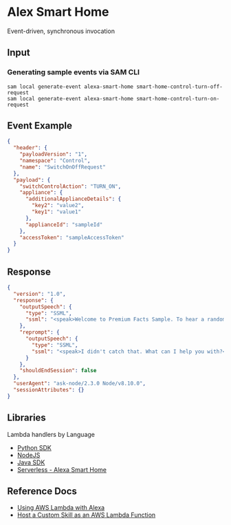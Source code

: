 # Alex Smart Home

Event-driven, synchronous invocation

## Input

### Generating sample events via SAM CLI

```shell
sam local generate-event alexa-smart-home smart-home-control-turn-off-request
sam local generate-event alexa-smart-home smart-home-control-turn-on-request
```

## Event Example

```json title="Example Alexa smart home event"
{
  "header": {
    "payloadVersion": "1",
    "namespace": "Control",
    "name": "SwitchOnOffRequest"
  },
  "payload": {
    "switchControlAction": "TURN_ON",
    "appliance": {
      "additionalApplianceDetails": {
        "key2": "value2",
        "key1": "value1"
      },
      "applianceId": "sampleId"
    },
    "accessToken": "sampleAccessToken"
  }
}
```

## Response

```json
{
  "version": "1.0",
  "response": {
    "outputSpeech": {
      "type": "SSML",
      "ssml": "<speak>Welcome to Premium Facts Sample. To hear a random fact you can say 'Tell me a fact', or to hear about the premium categories for purchase, say 'What can I buy'.  For help, say , 'Help me'... So, What can I help you with?</speak>"
    },
    "reprompt": {
      "outputSpeech": {
        "type": "SSML",
        "ssml": "<speak>I didn't catch that. What can I help you with?</speak>"
      }
    },
    "shouldEndSession": false
  },
  "userAgent": "ask-node/2.3.0 Node/v8.10.0",
  "sessionAttributes": {}
}
```

## Libraries

Lambda handlers by Language

- [Python SDK](https://github.com/alexa/alexa-skills-kit-sdk-for-python)
- [NodeJS](https://github.com/alexa/alexa-skills-kit-sdk-for-nodejs)
- [Java SDK](https://github.com/alexa/alexa-skills-kit-sdk-for-java)
- [Serverless - Alexa Smart Home](https://www.serverless.com/framework/docs/providers/aws/events/alexa-smart-home)

## Reference Docs

- [Using AWS Lambda with Alexa](https://docs.aws.amazon.com/lambda/latest/dg/services-alexa.html)
- [Host a Custom Skill as an AWS Lambda Function](https://developer.amazon.com/en-US/docs/alexa/custom-skills/host-a-custom-skill-as-an-aws-lambda-function.html)
